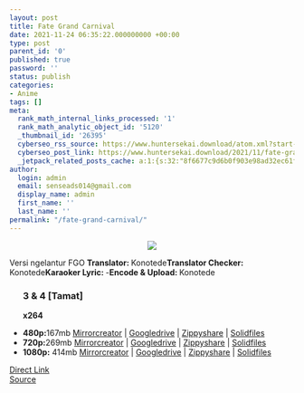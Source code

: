 ```yaml
---
layout: post
title: Fate Grand Carnival
date: 2021-11-24 06:35:22.000000000 +00:00
type: post
parent_id: '0'
published: true
password: ''
status: publish
categories:
- Anime
tags: []
meta:
  rank_math_internal_links_processed: '1'
  rank_math_analytic_object_id: '5120'
  _thumbnail_id: '26395'
  cyberseo_rss_source: https://www.huntersekai.download/atom.xml?start-index=1
  cyberseo_post_link: https://www.huntersekai.download/2021/11/fate-grand-carnival.html
  _jetpack_related_posts_cache: a:1:{s:32:"8f6677c9d6b0f903e98ad32ec61f8deb";a:2:{s:7:"expires";i:1657060508;s:7:"payload";a:3:{i:0;a:1:{s:2:"id";i:27187;}i:1;a:1:{s:2:"id";i:27081;}i:2;a:1:{s:2:"id";i:26120;}}}}
author:
  login: admin
  email: senseads014@gmail.com
  display_name: admin
  first_name: ''
  last_name: ''
permalink: "/fate-grand-carnival/"
---
```

<p> <a class="popup" data-target="44248"></a>
<div class="separator" style="clear: both; text-align: center;"><a href="https://1.bp.blogspot.com/-O_nr81eY5Aw/X-7rq6pZ7lI/AAAAAAAABZA/S3IFzkkJWZEiOVOnGGjiM1CvpLPCU3XTACLcBGAsYHQ/s0/w700.jpeg" imageanchor="1" style="margin-left: 1em; margin-right: 1em;"><img border="0" data-original-height="318" data-original-width="225" src="{{ site.baseurl }}/assets/2021/11/w700.jpeg" /></a></div>
<p>Versi ngelantur FGO <a name="more"></a>
<pekerja><b>Translator: </b><span>Konotede</span><b>Translator Checker: </b><span>Konotede</span><b>Karaoker Lyric: </b><span>-</span><b>Encode & Upload: </b><span>Konotede</span></pekerja>
<div class="dl">
<ul />
<h3> 3 & 4 [Tamat]</h3>
<p><strong>x264</strong>
<li><b>480p:</b><span id="size">167mb</span> <a href="https://cararegistrasi.com/bpFUs5NbE5f">Mirrorcreator</a> | <a href="https://cararegistrasi.com/nmnB">Googledrive</a> | <a href="https://cararegistrasi.com/AIVxDZ">Zippyshare</a> | <a href="https://cararegistrasi.com/Agmhr">Solidfiles</a></li>
<li><b>720p:</b><span id="size">269mb</span> <a href="https://cararegistrasi.com/U2NkdabA5">Mirrorcreator</a> | <a href="https://cararegistrasi.com/ZLboHhnycwc">Googledrive</a> | <a href="https://cararegistrasi.com/ktSb">Zippyshare</a> | <a href="https://cararegistrasi.com/MaQET">Solidfiles</a></li>
<li><b>1080p:</b> <span id="size">414mb</span> <a href="https://cararegistrasi.com/LcldS">Mirrorcreator</a> | <a href="https://cararegistrasi.com/V3kj">Googledrive</a> | <a href="https://cararegistrasi.com/Ceyq">Zippyshare</a> | <a href="https://cararegistrasi.com/2Yzv">Solidfiles</a></li>
</div>
<link rel="stylesheet" href="https://cdnjs.cloudflare.com/ajax/libs/font-awesome/4.7.0/css/font-awesome.min.css" />
<div class="divbtn"> <a href="https://handymansurrender.com/fihup8buzv?key=94550f7ce39444073321dde3b8782f97" class="btn"><i class="fa fa-download"></i> Direct Link</a> <br /><a href="https://www.huntersekai.download/2021/11/fate-grand-carnival.html">Source</a> </div>
